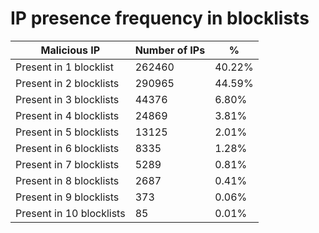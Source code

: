 # IP presence frequency in blocklists
| Malicious IP | Number of IPs | % |
|----|----|----|
| Present in 1 blocklist | 262460 | 40.22% |
| Present in 2 blocklists | 290965 | 44.59% |
| Present in 3 blocklists | 44376 | 6.80% |
| Present in 4 blocklists | 24869 | 3.81% |
| Present in 5 blocklists | 13125 | 2.01% |
| Present in 6 blocklists | 8335 | 1.28% |
| Present in 7 blocklists | 5289 | 0.81% |
| Present in 8 blocklists | 2687 | 0.41% |
| Present in 9 blocklists | 373 | 0.06% |
| Present in 10 blocklists | 85 | 0.01% |

